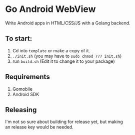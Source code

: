 # Go Android WebView
Write Android apps in HTML/CSS/JS with a Golang backend.

## To start:
1. Cd into `template` or make a copy of it.
2. `./init.sh` (you may have to `sudo chmod 777 init.sh`)
3. run `build.sh` (Edit it to change it to your package)

## Requirements
1. Gomobile
2. Android SDK

## Releasing
I'm not so sure about building for release yet, but making  
an release key would be needed.
